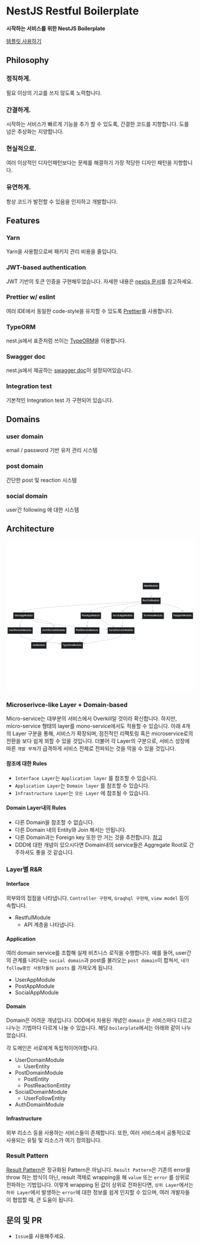 # NestJS Restful Boilerplate

<strong> 시작하는 서비스를 위한 NestJS Boilerplate </strong>

[템플릿 사용하기](https://github.com/nextunicorn-inc/nestjs-starter/generate)

## Philosophy

### 정직하게. 
필요 이상의 기교를 쓰지 않도록 노력합니다. 
### 간결하게. 
시작하는 서비스가 빠르게 기능을 추가 할 수 있도록, 간결한 코드를 지향합니다. 도를 넘은 추상화는 지양합니다.
### 현실적으로. 
여러 이상적인 디자인패턴보다는 문제를 해결하기 가장 적당한 디자인 패턴을 지향합니다.
### 유연하게. 
항상 코드가 발전할 수 있음을 인지하고 개발합니다.

## Features

### Yarn
Yarn을 사용함으로써 패키지 관리 비용을 줄입니다.

### JWT-based authentication
JWT 기반의 토큰 인증을 구현해두었습니다. 자세한 내용은 [nestjs 문서](https://docs.nestjs.com/security/authentication#jwt-functionality)를 참고하세요. 

### Prettier w/ eslint
여러 IDE에서 동일한 code-style을 유지할 수 있도록 [Prettier](https://prettier.io/)를 사용합니다.

### TypeORM
nest.js에서 표준처럼 쓰이는 [TypeORM](https://typeorm.io/)을 이용합니다.

### Swagger doc
nest.js에서 제공하는 [swagger doc](https://docs.nestjs.com/openapi/introduction)이 설정되어있습니다. 

### Integration test
기본적인 Integration test 가 구현되어 있습니다.

## Domains

### user domain
email / password 기반 유저 관리 시스템

### post domain
간단한 post 및 reaction 시스템

### social domain
user간 following 에 대한 시스템


## Architecture

![mermaid-diagram-2023-02-06-010423.png](.docs%2Fmermaid-diagram-2023-02-06-010423.png)
### Microserivce-like Layer + Domain-based 

Micro-service는 대부분의 서비스에서 Overkill일 것이라 확신합니다. 하지만, micro-service 형태의 layer를 mono-service에서도 적용할 수 있습니다. 
아래 4개의 Layer 구분을 통해, 서비스가 확장되며, 점진적인 리팩토링 혹은 microservice로의 전환을 보다 쉽게 꾀할 수 있을 것입니다.
더불어 각 Layer의 구분으로, 서비스 성장에 따른 `개발 부채`가 급격하게 서비스 전체로 전파되는 것을 막을 수 있을 것입니다.

#### 참조에 대한 Rules
- `Interface Layer`는 `Application layer` 를 참조할 수 있습니다.
- `Application Layer`는 `Domain layer` 를 참조할 수 있습니다.
- `Infrastructure Layer`는 `모든 Layer` 에 참조될 수 있습니다.

#### Domain Layer내의 Rules
- 다른 Domain을 참조할 수 없습니다.
- 다른 Domain 내의 Entity와 Join 해서는 안됩니다.
- 다른 Domain과는 Foreign key 또한 안 거는 것을 추천합니다. [참고](https://www.inflearn.com/questions/31969/cascade-%EC%98%B5%EC%85%98-%EC%A7%88%EB%AC%B8)
- DDD에 대한 개념이 있으시다면 Domain내의 service들은 Aggregate Root로 간주하셔도 좋을 것 같습니다.
 

### Layer별 R&R
#### Interface

외부와의 접점을 나타냅니다. `Controller 구현체`, `Graqhql 구현체`, `view model` 등이 속합니다. 

- RestfulModule
  - API 계층을 나타냅니다.

#### Application

여러 domain service를 조합해 실제 비즈니스 로직을 수행합니다. 
예를 들어, user간의 관계를 나타내는 `social domain`과 post를 불러오는 `post domain`이 합쳐서, `내가 follow중인 사용자들의 posts` 를 가져오게 됩니다.

- UserAppModule
- PostAppModule
- SocialAppModule

#### Domain

Domain은 어려운 개념입니다. DDD에서 차용된 개념인 `domain` 은 서비스마다 다르고 나누는 기법마다 다르게 나눌 수 있습니다.
해당 `boilerplate`에서는 아래와 같이 나누었습니다. 

각 도메인은 서로에게 독립적이어야합니다.

- UserDomainModule
  - UserEntity
- PostDomainModule
  - PostEntity
  - PostReactionEntity
- SocialDomainModule
  - UserFollowEntity
- AuthDomainModule

#### Infrastructure

외부 리소스 등을 사용하는 서비스들이 존재합니다. 또한, 여러 서비스에서 공통적으로 사용되는 유틸 및 리소스가 여기 정의됩니다.

### Result Pattern

[Result Pattern](https://medium.com/@cummingsi1993/the-operation-result-pattern-a-simple-guide-fe10ff959080)은 정규화된 Pattern은 아닙니다.
`Result Pattern`은 기존의 error를 throw 하는 방식이 아닌, result 객채로 wrapping을 해 `value` 또는 `error` 를 상위로 전파하는 기법입니다.
이렇게 wrapping 된 값이 상위로 전파된다면, `상위 Layer`에서는 `하위 Layer`에서 발생하는 `error`에 대한 정보를 쉽게 인지할 수 있으며, 여러 개발자들이 협업할 때, 큰 도움이 됩니다.

## 문의 및 PR

- `Issue`를 사용해주세요.
